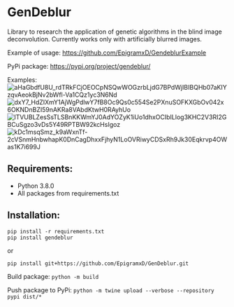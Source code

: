 # GenDeblur
Library to research the application of genetic algorithms in the blind image deconvolution.
Currently works only with artificially blurred images.

Example of usage: https://github.com/EpigramxD/GendeblurExample

PyPi package: https://pypi.org/project/gendeblur/

Examples:
![aHaGbdfU8U_rdTRkFCjOEOCpNSQwWOGzrbLjdG7BPdWjIBIBQHb07aKIYzqvAeokBjNv2bWfl-Va1CQz1yc3N6Nd](https://user-images.githubusercontent.com/52430062/170833691-86d80321-ce0a-445f-af1d-4332c466978d.jpg)
![dxY7_HdZIXmY1AjWgPdlwY7fB8Oc9Qs0c554Se2PXnuSOFKXGbOv042x6OKNDnBZI59nAKRa8VAbdKtwH0RAyhUo](https://user-images.githubusercontent.com/52430062/170833695-09d61e6b-25c9-4da4-9da8-d84950e47883.jpg)
![lTVUBLZesSsTLSBnKKWmYJ0AdYOZyK1iUo1dhxOCIbILlog3KHC2V3RI2GBCuSgzo3vDs5Y49RPTBW92kcHsIgoz](https://user-images.githubusercontent.com/52430062/170833702-aaa4a348-c77b-4497-87c9-e7291bba0fe2.jpg)
![kDc1msqSmz_k9aWxnTf-2cVSnmHnbwhapK0DnCagDhxxFjhyN1LoOVRiwyCDSxRh9Jk30Eqkrvp4OWas1K7i699J](https://user-images.githubusercontent.com/52430062/170833704-1d16ff27-453a-4050-bec6-21fbb3841b75.jpg)


## Requirements:
- Python 3.8.0
- All packages from requirements.txt

## Installation:
```
pip install -r requirements.txt
pip install gendeblur
```
or
```
pip install git+https://github.com/EpigramxD/GenDeblur.git
```

Build package: ```python -m build```

Push package to PyPi: ```python -m twine upload --verbose --repository pypi dist/*```

